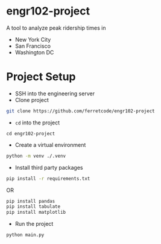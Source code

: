 # engr102-project

A tool to analyze peak ridership times in

- New York City
- San Francisco
- Washington DC

# Project Setup

- SSH into the engineering server
- Clone project

```sh
git clone https://github.com/ferretcode/engr102-project
```

- `cd` into the project

```
cd engr102-project
```

- Create a virtual environment

```sh
python -m venv ./.venv
```

- Install third party packages

```sh
pip install -r requirements.txt
```

OR

```sh
pip install pandas
pip install tabulate
pip install matplotlib
```

- Run the project

```sh
python main.py
```
